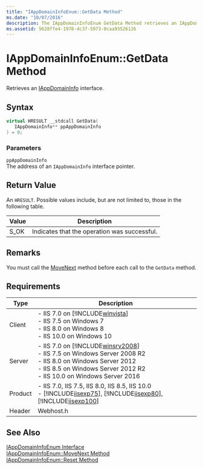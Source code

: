 ```yaml
---
title: "IAppDomainInfoEnum::GetData Method"
ms.date: "10/07/2016"
description: The IAppDomainInfoEnum GetData Method retrieves an IAppDomainInfo interface. 
ms.assetid: 5628ffe4-1978-4c37-5973-0caa93526126
---
```

# IAppDomainInfoEnum::GetData Method
Retrieves an [IAppDomainInfo](../../web-development-reference/native-code-api-reference/iappdomaininfo-interface.md) interface.  
  
## Syntax  
  
```cpp  
virtual HRESULT __stdcall GetData(  
   IAppDomainInfo** ppAppDomainInfo  
) = 0;  
```  
  
### Parameters  
 `ppAppDomainInfo`  
 The address of an `IAppDomainInfo` interface pointer.  
  
## Return Value  
 An `HRESULT`. Possible values include, but are not limited to, those in the following table.  
  
|Value|Description|  
|-----------|-----------------|  
|S_OK|Indicates that the operation was successful.|  
  
## Remarks  
 You must call the [MoveNext](../../web-development-reference/native-code-api-reference/iappdomaininfoenum-movenext-method.md) method before each call to the `GetData` method.  
  
## Requirements  
  
|Type|Description|  
|----------|-----------------|  
|Client|-   IIS 7.0 on [!INCLUDE[winvista](../../wmi-provider/includes/winvista-md.md)]<br />-   IIS 7.5 on Windows 7<br />-   IIS 8.0 on Windows 8<br />-   IIS 10.0 on Windows 10|  
|Server|-   IIS 7.0 on [!INCLUDE[winsrv2008](../../wmi-provider/includes/winsrv2008-md.md)]<br />-   IIS 7.5 on Windows Server 2008 R2<br />-   IIS 8.0 on Windows Server 2012<br />-   IIS 8.5 on Windows Server 2012 R2<br />-   IIS 10.0 on Windows Server 2016|  
|Product|-   IIS 7.0, IIS 7.5, IIS 8.0, IIS 8.5, IIS 10.0<br />-   [!INCLUDE[iisexp75](../../web-development-reference/native-code-api-reference/includes/iisexp75-md.md)], [!INCLUDE[iisexp80](../../web-development-reference/native-code-api-reference/includes/iisexp80-md.md)], [!INCLUDE[iisexp100](../../web-development-reference/native-code-api-reference/includes/iisexp100-md.md)]|  
|Header|Webhost.h|  
  
## See Also  
 [IAppDomainInfoEnum Interface](../../web-development-reference/native-code-api-reference/iappdomaininfoenum-interface.md)   
 [IAppDomainInfoEnum::MoveNext Method](../../web-development-reference/native-code-api-reference/iappdomaininfoenum-movenext-method.md)   
 [IAppDomainInfoEnum::Reset Method](../../web-development-reference/native-code-api-reference/iappdomaininfoenum-reset-method.md)
